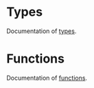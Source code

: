 # Types

Documentation of [types](../types.html).

# Functions

Documentation of [functions](../functions.html).
